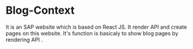 # Blog-Context
It is an SAP website which is based on React JS. It render API and create pages on this website. It's function is basicaly to show blog pages by rendering API .
